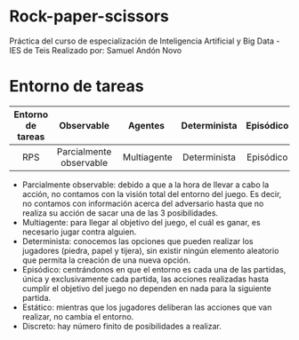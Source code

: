 # Rock-paper-scissors
Práctica del curso de especialización de Inteligencia Artificial y Big Data - IES de Teis
Realizado por: Samuel Andón Novo

# Entorno de tareas
Entorno de tareas | Observable| Agentes | Determinista | Episódico | Estático | Discreto | Conocido
:---: | :---: | :---: | :---: | :---: | :---: | :---: | :---: |
 RPS | Parcialmente observable | Multiagente | Determinista | Episódico | Estático | Discreto | - |

<ul>
    <li>Parcialmente observable: debido a que a la hora de llevar a cabo la acción, no contamos con la visión total del entorno del juego. Es decir, no contamos con información acerca del adversario hasta que no realiza su acción de sacar una de las 3 posibilidades.</li>
    <li>Multiagente: para llegar al objetivo del juego, el cuál es ganar, es necesario jugar contra alguien.</li>
    <li>Determinista: conocemos las opciones que pueden realizar los jugadores (piedra, papel y tijera), sin existir ningún elemento aleatorio que permita la creación de una nueva opción.</li>
    <li>Episódico: centrándonos en que el entorno es cada una de las partidas, única y exclusivamente cada partida, las acciones realizadas hasta cumplir el objetivo del juego no dependen en nada para la siguiente partida.</li>
    <li>Estático: mientras que los jugadores deliberan las acciones que van realizar, no cambia el entorno.</li>
    <li>Discreto: hay número finito de posibilidades a realizar.</li>
</ul>